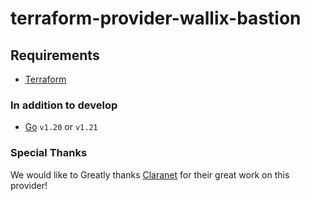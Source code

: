 # terraform-provider-wallix-bastion

## Requirements

- [Terraform](https://www.terraform.io/downloads.html)

### In addition to develop

- [Go](https://golang.org/doc/install) `v1.20` or `v1.21`

### Special Thanks

We would like to Greatly thanks [Claranet](https://www.claranet.fr/) for their great work on this provider!
  